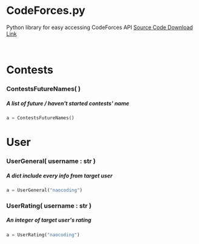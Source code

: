 # CodeForces.py
Python library for easy accessing CodeForces API
[Source Code Download Link](https://github.com/NaoCoding/CodeForces.py/blob/main/CodeForces.py)

<br>

<h1>Contests</h1>
<h3>ContestsFutureNames( ) </h3>
<h5>A list of future / haven't started contests' name</h5>

```py
a = ContestsFutureNames()  
```

<h1>User</h1>
<h3>UserGeneral( username : str )</h3>
<h5>A dict include every info from target user</h5>

```py
a = UserGeneral("naocoding")
```

<h3>UserRating( username : str )</h3>
<h5>An integer of target user's rating</h5>

```py
a = UserRating("naocoding") 
```

